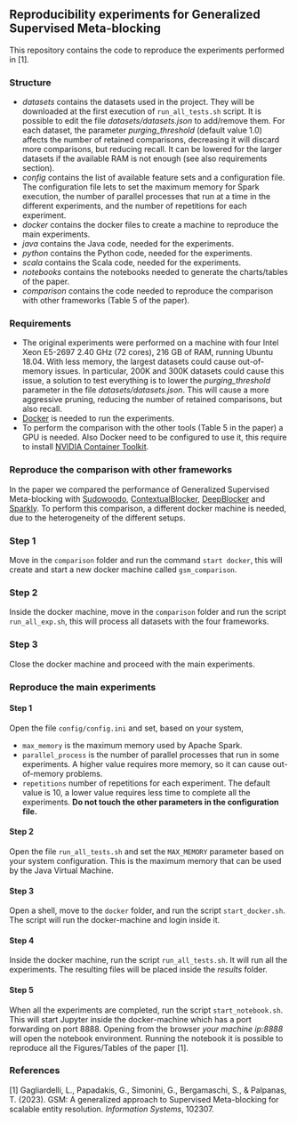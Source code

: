 ## Reproducibility experiments for Generalized Supervised Meta-blocking
This repository contains the code to reproduce the experiments performed in [1].

### Structure
* *datasets* contains the datasets used in the project. They will be downloaded at the first execution of `run_all_tests.sh` script. It is possible to edit the file *datasets/datasets.json* to add/remove them. For each dataset, the parameter *purging_threshold* (default value 1.0) affects the number of retained comparisons, decreasing it will discard more comparisons, but reducing recall. It can be lowered for the larger datasets if the available RAM is not enough (see also requirements section).
*  *config* contains the list of available feature sets and a configuration file. The configuration file lets to set the maximum memory for Spark execution, the number of parallel processes that run at a time in the different experiments, and the number of repetitions for each experiment.
* *docker* contains the docker files to create a machine to reproduce the main experiments.
* *java* contains the Java code, needed for the experiments.
* *python* contains the Python code, needed for the experiments.
* *scala* contains the Scala code, needed for the experiments.
* *notebooks* contains the notebooks needed to generate the charts/tables of the paper.
* *comparison* contains the code needed to reproduce the comparison with other frameworks (Table 5 of the paper).

### Requirements
* The original experiments were performed on a machine with four Intel Xeon E5-2697 2.40 GHz (72 cores), 216 GB of RAM, running Ubuntu 18.04.
With less memory, the largest datasets could cause out-of-memory issues. In particular, 200K and 300K datasets could cause this issue, a solution to test everything is to lower the *purging_threshold* parameter in the file *datasets/datasets.json*. This will cause a more aggressive pruning, reducing the number of retained comparisons, but also recall.
* [Docker](http://www.docker.com) is needed to run the experiments.
* To perform the comparison with the other tools (Table 5 in the paper) a GPU is needed. Also Docker need to be configured to use it, this require to install [NVIDIA Container Toolkit](https://docs.nvidia.com/datacenter/cloud-native/container-toolkit/latest/install-guide.html).

### Reproduce the comparison with other frameworks
In the paper we compared the performance of Generalized Supervised Meta-blocking with [Sudowoodo](https://github.com/megagonlabs/sudowoodo), [ContextualBlocker](https://github.com/boscoj2008/ContextualBlocker-for-EM), [DeepBlocker](https://github.com/qcri/DeepBlocker) and [Sparkly](https://github.com/anhaidgroup/sparkly).
To perform this comparison, a different docker machine is needed, due to the heterogeneity of the different setups.

### Step 1
Move in the `comparison` folder and run the command `start docker`, this will create and start a new docker machine called `gsm_comparison`.

### Step 2
Inside the docker machine, move in the `comparison` folder and run the script `run_all_exp.sh`, this will process all datasets with the four frameworks.

### Step 3
Close the docker machine and proceed with the main experiments.

### Reproduce the main experiments
#### Step 1
Open the file `config/config.ini` and set, based on your system,
* `max_memory` is the maximum memory used by Apache Spark.
* `parallel_process` is the number of parallel processes that run in some experiments. A higher value requires more memory, so it can cause out-of-memory problems.
* `repetitions` number of repetitions for each experiment. The default value is 10, a lower value requires less time to complete all the experiments.
**Do not touch the other parameters in the configuration file.**

#### Step 2
Open the file `run_all_tests.sh` and set the `MAX_MEMORY` parameter based on your system configuration. This is the maximum memory that can be used by the Java Virtual Machine.

#### Step 3
Open a shell, move to the `docker` folder, and run the script `start_docker.sh`. The script will run the docker-machine and login inside it.

#### Step 4
Inside the docker machine, run the script `run_all_tests.sh`. It will run all the experiments. The resulting files will be placed inside the *results* folder.

#### Step 5
When all the experiments are completed, run the script `start_notebook.sh`.
This will start Jupyter inside the docker-machine which has a port forwarding on port 8888.
Opening from the browser *your machine ip:8888* will open the notebook environment.
Running the notebook it is possible to reproduce all the Figures/Tables of the paper [1].

### References
[1] Gagliardelli, L., Papadakis, G., Simonini, G., Bergamaschi, S., & Palpanas, T. (2023). GSM: A generalized approach to Supervised Meta-blocking for scalable entity resolution. _Information Systems_, 102307.
